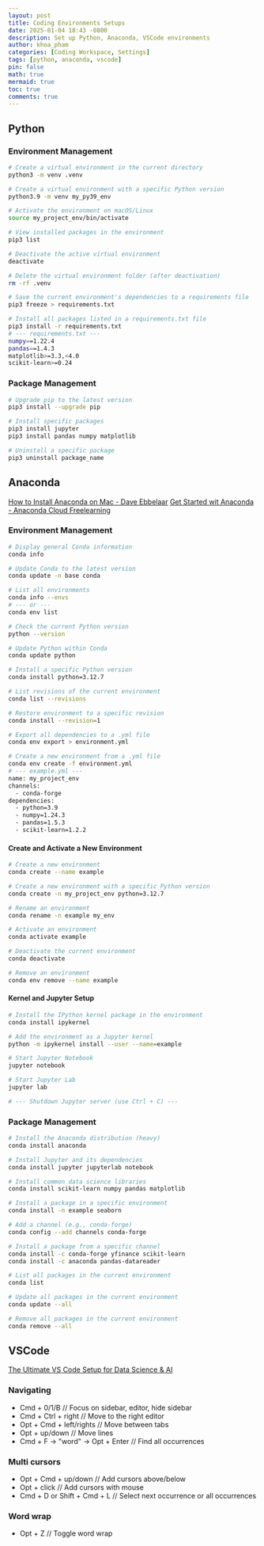 ```yaml
---
layout: post
title: Coding Environments Setups
date: 2025-01-04 18:43 -0800
description: Set up Python, Anaconda, VSCode environments
author: khoa_pham
categories: [Coding Workspace, Settings]
tags: [python, anaconda, vscode]
pin: false
math: true
mermaid: true
toc: true
comments: true
---
```


## Python

### Environment Management

```bash
# Create a virtual environment in the current directory
python3 -m venv .venv

# Create a virtual environment with a specific Python version
python3.9 -m venv my_py39_env
```

```bash
# Activate the environment on macOS/Linux
source my_project_env/bin/activate

# View installed packages in the environment
pip3 list

# Deactivate the active virtual environment
deactivate

# Delete the virtual environment folder (after deactivation)
rm -rf .venv
```

```bash
# Save the current environment's dependencies to a requirements file
pip3 freeze > requirements.txt

# Install all packages listed in a requirements.txt file
pip3 install -r requirements.txt
# --- requirements.txt ---
numpy==1.22.4
pandas==1.4.3
matplotlib>=3.3,<4.0
scikit-learn>=0.24
```

### Package Management

```bash
# Upgrade pip to the latest version
pip3 install --upgrade pip

# Install specific packages
pip3 install jupyter
pip3 install pandas numpy matplotlib

# Uninstall a specific package
pip3 uninstall package_name
```



## Anaconda

[How to Install Anaconda on Mac - Dave Ebbelaar](https://youtu.be/RFeIn2ywxG4?si=nVfrjVQzsGtiu5Sg)
[Get Started wit Anaconda - Anaconda Cloud Freelearning](https://freelearning.anaconda.cloud/get-started-with-anaconda/18200)

### Environment Management

```bash
# Display general Conda information
conda info

# Update Conda to the latest version
conda update -n base conda

# List all environments
conda info --envs
# --- or ---
conda env list
```

```bash
# Check the current Python version
python --version

# Update Python within Conda
conda update python

# Install a specific Python version
conda install python=3.12.7
```

```bash
# List revisions of the current environment
conda list --revisions

# Restore environment to a specific revision
conda install --revision=1
```

```bash
# Export all dependencies to a .yml file
conda env export > environment.yml

# Create a new environment from a .yml file
conda env create -f environment.yml
# --- example.yml ---
name: my_project_env
channels:
  - conda-forge
dependencies:
  - python=3.9
  - numpy=1.24.3
  - pandas=1.5.3
  - scikit-learn=1.2.2
```

#### Create and Activate a New Environment

```bash
# Create a new environment
conda create --name example

# Create a new environment with a specific Python version
conda create -n my_project_env python=3.12.7

# Rename an environment
conda rename -n example my_env

# Activate an environment
conda activate example

# Deactivate the current environment
conda deactivate

# Remove an environment
conda env remove --name example
```

#### Kernel and Jupyter Setup

```bash
# Install the IPython kernel package in the environment
conda install ipykernel

# Add the environment as a Jupyter kernel
python -m ipykernel install --user --name=example

# Start Jupyter Notebook
jupyter notebook

# Start Jupyter Lab
jupyter lab

# --- Shutdown Jupyter server (use Ctrl + C) ---
```

### Package Management

```bash
# Install the Anaconda distribution (heavy)
conda install anaconda

# Install Jupyter and its dependencies
conda install jupyter jupyterlab notebook

# Install common data science libraries
conda install scikit-learn numpy pandas matplotlib

# Install a package in a specific environment
conda install -n example seaborn
```

```bash
# Add a channel (e.g., conda-forge)
conda config --add channels conda-forge

# Install a package from a specific channel
conda install -c conda-forge yfinance scikit-learn
conda install -c anaconda pandas-datareader
```

```bash
# List all packages in the current environment
conda list

# Update all packages in the current environment
conda update --all

# Remove all packages in the current environment
conda remove --all
```

## VSCode

[The Ultimate VS Code Setup for Data Science & AI](https://doc.clickup.com/9015213037/d/h/8cnjezd-17675/ddd52c673443975?irclickid=Wnz1XKUrGxyKWfFRwl3uy0zbUkCRCQ3RITrTxU0&utm_source=ir&utm_medium=cpc&utm_campaign=ir_cpc_at_nnc_pro_trial_all-devices_cpc_lp_x_all-departments_x_Datalumina%20B.V.&utm_content=&utm_term=1416724&irgwc=1)

### Navigating

- Cmd + 0/1/B                       // Focus on sidebar, editor, hide sidebar
- Cmd + Ctrl + right                // Move to the right editor
- Opt + Cmd + left/rights           // Move between tabs
- Opt + up/down                     // Move lines
- Cmd + F -> "word" -> Opt + Enter      // Find all occurrences

### Multi cursors

- Opt + Cmd + up/down         // Add cursors above/below
- Opt + click                 // Add cursors with mouse
- Cmd + D or Shift + Cmd + L  // Select next occurrence or all occurrences

### Word wrap

- Opt + Z                    // Toggle word wrap
